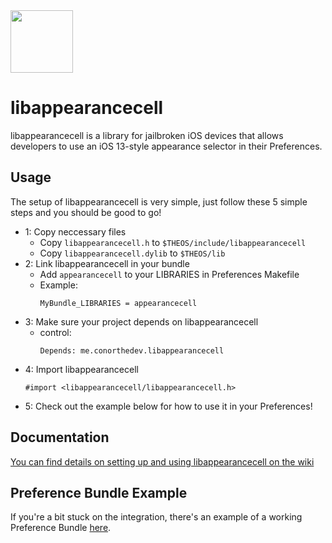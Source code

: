 <img src="https://cdn.discordapp.com/attachments/691570992472129566/721851288333189141/Icon.png" width="100"/> 

# libappearancecell
libappearancecell is a library for jailbroken iOS devices that allows developers to use an iOS 13-style appearance selector in their Preferences. 

## Usage
The setup of libappearancecell is very simple, just follow these 5 simple steps and you should be good to go!
- 1: Copy neccessary files
    - Copy ``libappearancecell.h`` to ``$THEOS/include/libappearancecell`` 
    - Copy ``libappearancecell.dylib`` to ``$THEOS/lib``
- 2: Link libappearancecell in your bundle
    - Add ``appearancecell`` to your LIBRARIES in Preferences Makefile
    - Example:
        ```
        MyBundle_LIBRARIES = appearancecell
        ```
- 3: Make sure your project depends on libappearancecell
    - control:
      ```
      Depends: me.conorthedev.libappearancecell
      ```
- 4: Import libappearancecell
    ```objc
    #import <libappearancecell/libappearancecell.h>
    ```
- 5: Check out the example below for how to use it in your Preferences!

## Documentation
[You can find details on setting up and using libappearancecell on the wiki](https://github.com/cbyrne/libappearancecell/wiki)

## Preference Bundle Example
If you're a bit stuck on the integration, there's an example of a working Preference Bundle [here](https://github.com/cbyrne/libappearancecell/tree/master/Example).
